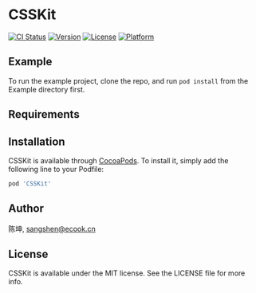 # CSSKit

[![CI Status](https://img.shields.io/travis/陈坤/CSSKit.svg?style=flat)](https://travis-ci.org/陈坤/CSSKit)
[![Version](https://img.shields.io/cocoapods/v/CSSKit.svg?style=flat)](https://cocoapods.org/pods/CSSKit)
[![License](https://img.shields.io/cocoapods/l/CSSKit.svg?style=flat)](https://cocoapods.org/pods/CSSKit)
[![Platform](https://img.shields.io/cocoapods/p/CSSKit.svg?style=flat)](https://cocoapods.org/pods/CSSKit)

## Example

To run the example project, clone the repo, and run `pod install` from the Example directory first.

## Requirements

## Installation

CSSKit is available through [CocoaPods](https://cocoapods.org). To install
it, simply add the following line to your Podfile:

```ruby
pod 'CSSKit'
```

## Author

陈坤, sangshen@ecook.cn

## License

CSSKit is available under the MIT license. See the LICENSE file for more info.
